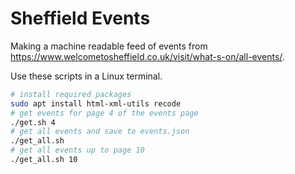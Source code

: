 # Sheffield Events

Making a machine readable feed of events from <https://www.welcometosheffield.co.uk/visit/what-s-on/all-events/>.

Use these scripts in a Linux terminal.

```bash
# install required packages
sudo apt install html-xml-utils recode
# get events for page 4 of the events page
./get.sh 4
# get all events and save to events.json
./get_all.sh
# get all events up to page 10
./get_all.sh 10
```
